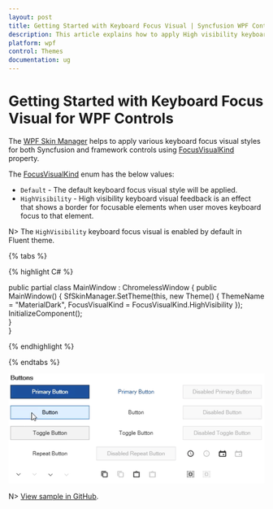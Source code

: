 ```yaml
---
layout: post
title: Getting Started with Keyboard Focus Visual | Syncfusion WPF Controls
description: This article explains how to apply High visibility keyboard visual feedback followed in fluent design for WPF Controls and Syncfusion Controls.
platform: wpf
control: Themes
documentation: ug
---
```


# Getting Started with Keyboard Focus Visual for WPF Controls

The [WPF Skin Manager](https://help.syncfusion.com/cr/wpf/Syncfusion.SfSkinManager.SfSkinManager.html) helps to apply various keyboard focus visual styles for both Syncfusion and framework controls using [FocusVisualKind](https://help.syncfusion.com/cr/wpf/Syncfusion.SfSkinManager.Theme.html#Syncfusion_SfSkinManager_Theme_FocusVisualKind) property. 

The [FocusVisualKind](https://help.syncfusion.com/cr/wpf/Syncfusion.SfSkinManager.FocusVisualKind.html) enum has the below values:

* `Default` - The default keyboard focus visual style will be applied.
* `HighVisibility` - High visibility keyboard visual feedback is an effect that shows a border for focusable elements when user moves keyboard focus to that element. 

N> The `HighVisibility` keyboard focus visual is enabled by default in Fluent theme.

{% tabs %}

{% highlight C# %}

public partial class MainWindow : ChromelessWindow
{
    public MainWindow()
    {
        SfSkinManager.SetTheme(this, new Theme() { ThemeName = "MaterialDark", FocusVisualKind = FocusVisualKind.HighVisibility });
        InitializeComponent();            
    }        
}

{% endhighlight %}

{% endtabs %}

![High Visibility Keyboard Visual Effect in WPF](Skin-Manager_images/WPF-SkinManager-FocusVisualKind.gif)

N> [View sample in GitHub](https://github.com/SyncfusionExamples/change-focusvisualkind-using-skinmanager).


